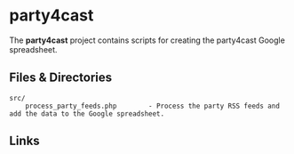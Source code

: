 # party4cast

The **party4cast** project contains scripts for creating the party4cast Google spreadsheet.

## Files & Directories

    src/
        process_party_feeds.php        - Process the party RSS feeds and add the data to the Google spreadsheet.

## Links
